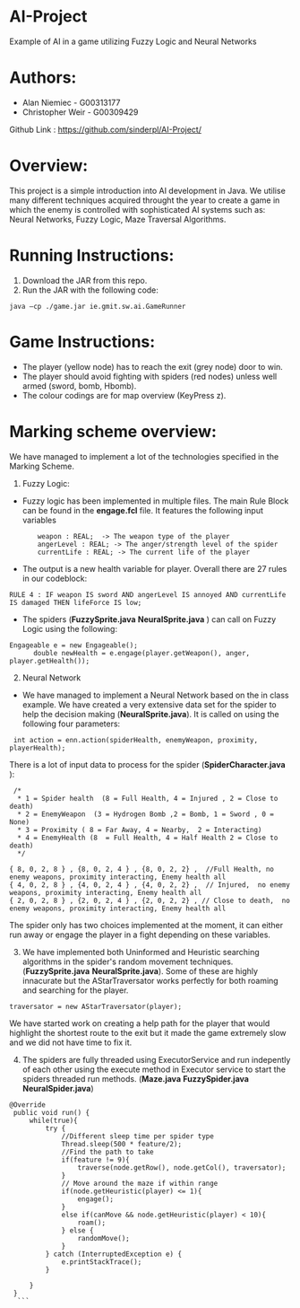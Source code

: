 # AI-Project
Example of AI in a game utilizing Fuzzy Logic and Neural Networks

Authors:
===========
* Alan Niemiec - G00313177
* Christopher Weir - G00309429

Github Link : https://github.com/sinderpl/AI-Project/

Overview:
============
This project is a simple introduction into AI development in Java. We utilise many different techniques acquired throught the year to create a game in which the enemy is controlled with sophisticated AI systems such as: Neural Networks, Fuzzy Logic, Maze Traversal Algorithms.

Running Instructions:
===========
1. Download the JAR from this repo.
2. Run the JAR with the following code:
```
java –cp ./game.jar ie.gmit.sw.ai.GameRunner
```

Game Instructions:
==============
* The player (yellow node) has to reach the exit (grey node) door to win.
* The player should avoid fighting with spiders (red nodes) unless well armed (sword, bomb, Hbomb). 
* The colour codings are for map overview (KeyPress z).


Marking scheme overview: 
==============
We have managed to implement a lot of the technologies specified in the Marking Scheme.
1. Fuzzy Logic:
 * Fuzzy logic has been implemented in multiple files. 
 The main Rule Block can be found in the **engage.fcl** file. 
 It features the following input variables
 ```
        weapon : REAL;  -> The weapon type of the player
        angerLevel : REAL; -> The anger/strength level of the spider
        currentLife : REAL; -> The current life of the player
 ```
 * The output is a new health variable for player. Overall there are 27 rules in our codeblock:
 ```
 RULE 4 : IF weapon IS sword AND angerLevel IS annoyed AND currentLife IS damaged THEN lifeForce IS low;
 ```
 * The spiders (**FuzzySprite.java** **NeuralSprite.java** ) can call on Fuzzy Logic using the following:
  ```
 Engageable e = new Engageable();
		double newHealth = e.engage(player.getWeapon(), anger, player.getHealth());
 ```
 
 2. Neural Network
  * We have managed to implement a Neural Network based on the in class example. We have created a very extensive data set for the spider to help the decision making (**NeuralSprite.java**).
  It is called on using the following four parameters:
  ```
   int action = enn.action(spiderHealth, enemyWeapon, proximity, playerHealth);
  ```
  
  There is a lot of input data to process for the spider (**SpiderCharacter.java** ):
  
  
   ```
    /*
     * 1 = Spider health  (8 = Full Health, 4 = Injured , 2 = Close to death)
     * 2 = EnemyWeapon	(3 = Hydrogen Bomb ,2 = Bomb, 1 = Sword , 0 = None)
     * 3 = Proximity ( 8 = Far Away, 4 = Nearby,  2 = Interacting)
     * 4 = EnemyHealth (8  = Full Health, 4 = Half Health 2 = Close to death)
     */
     
  { 8, 0, 2, 8 } , {8, 0, 2, 4 } , {8, 0, 2, 2} ,  //Full Health, no enemy weapons, proximity interacting, Enemy health all
  { 4, 0, 2, 8 } , {4, 0, 2, 4 } , {4, 0, 2, 2} ,  // Injured,  no enemy weapons, proximity interacting, Enemy health all
  { 2, 0, 2, 8 } , {2, 0, 2, 4 } , {2, 0, 2, 2} , // Close to death,  no enemy weapons, proximity interacting, Enemy health all
  ```
  The spider only has two choices implemented at the moment, it can either run away or engage the player in a fight depending on these variables.
   
   3. We have implemented both Uninformed and Heuristic searching algorithms in the spider's random movement techniques.(**FuzzySprite.java** **NeuralSprite.java**). Some of these are highly innacurate but the AStarTraversator works perfectly for both roaming and searching for the player.
   ```
   traversator = new AStarTraversator(player);
   ```
   We have started work on creating a help path for the player that would highlight the shortest route to the exit but it made the game extremely slow and we did not have time to fix it.
   
 4. The spiders are fully threaded using ExecutorService and run indepently of each other using the execute method in Executor service to start the spiders threaded run methods. (**Maze.java** **FuzzySpider.java** **NeuralSpider.java**)
   ```
   @Override
	public void run() {
		while(true){
			try {
				//Different sleep time per spider type
				Thread.sleep(500 * feature/2);
				//Find the path to take
				if(feature != 9){
					traverse(node.getRow(), node.getCol(), traversator);
				}
				// Move around the maze if within range
				if(node.getHeuristic(player) <= 1){
					engage();
				}
				else if(canMove && node.getHeuristic(player) < 10){
					roam();     
				} else {    
					randomMove();       
				}
			} catch (InterruptedException e) {
				e.printStackTrace();
			}
		
		}
	}
     ```
 
